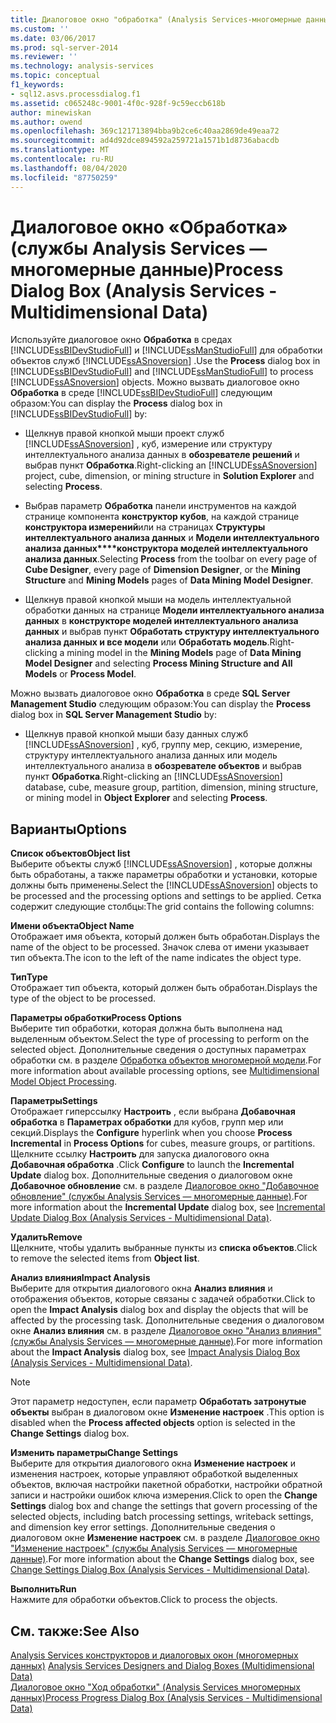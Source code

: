```yaml
---
title: Диалоговое окно "обработка" (Analysis Services-многомерные данные) | Документация Майкрософт
ms.custom: ''
ms.date: 03/06/2017
ms.prod: sql-server-2014
ms.reviewer: ''
ms.technology: analysis-services
ms.topic: conceptual
f1_keywords:
- sql12.asvs.processdialog.f1
ms.assetid: c065248c-9001-4f0c-928f-9c59eccb618b
author: minewiskan
ms.author: owend
ms.openlocfilehash: 369c121713894bba9b2ce6c40aa2869de49eaa72
ms.sourcegitcommit: ad4d92dce894592a259721a1571b1d8736abacdb
ms.translationtype: MT
ms.contentlocale: ru-RU
ms.lasthandoff: 08/04/2020
ms.locfileid: "87750259"
---
```

# <a name="process-dialog-box-analysis-services---multidimensional-data"></a><span data-ttu-id="76698-102">Диалоговое окно «Обработка» (службы Analysis Services — многомерные данные)</span><span class="sxs-lookup"><span data-stu-id="76698-102">Process Dialog Box (Analysis Services - Multidimensional Data)</span></span>
  <span data-ttu-id="76698-103">Используйте диалоговое окно **Обработка** в средах [!INCLUDE[ssBIDevStudioFull](../includes/ssbidevstudiofull-md.md)] и [!INCLUDE[ssManStudioFull](../includes/ssmanstudiofull-md.md)] для обработки объектов служб [!INCLUDE[ssASnoversion](../includes/ssasnoversion-md.md)] .</span><span class="sxs-lookup"><span data-stu-id="76698-103">Use the **Process** dialog box in [!INCLUDE[ssBIDevStudioFull](../includes/ssbidevstudiofull-md.md)] and [!INCLUDE[ssManStudioFull](../includes/ssmanstudiofull-md.md)] to process [!INCLUDE[ssASnoversion](../includes/ssasnoversion-md.md)] objects.</span></span> <span data-ttu-id="76698-104">Можно вызвать диалоговое окно **Обработка** в среде [!INCLUDE[ssBIDevStudioFull](../includes/ssbidevstudiofull-md.md)] следующим образом:</span><span class="sxs-lookup"><span data-stu-id="76698-104">You can display the **Process** dialog box in [!INCLUDE[ssBIDevStudioFull](../includes/ssbidevstudiofull-md.md)] by:</span></span>  
  
-   <span data-ttu-id="76698-105">Щелкнув правой кнопкой мыши проект служб [!INCLUDE[ssASnoversion](../includes/ssasnoversion-md.md)] , куб, измерение или структуру интеллектуального анализа данных в **обозревателе решений** и выбрав пункт **Обработка**.</span><span class="sxs-lookup"><span data-stu-id="76698-105">Right-clicking an [!INCLUDE[ssASnoversion](../includes/ssasnoversion-md.md)] project, cube, dimension, or mining structure in **Solution Explorer** and selecting **Process**.</span></span>  
  
-   <span data-ttu-id="76698-106">Выбрав параметр **Обработка** панели инструментов на каждой странице компонента **конструктор кубов**, на каждой странице **конструктора измерений**или на страницах **Структуры интеллектуального анализа данных** и **Модели интеллектуального анализа данных\*\*\*\*конструктора моделей интеллектуального анализа данных**.</span><span class="sxs-lookup"><span data-stu-id="76698-106">Selecting **Process** from the toolbar on every page of **Cube Designer**, every page of **Dimension Designer**, or the **Mining Structure** and **Mining Models** pages of **Data Mining Model Designer**.</span></span>  
  
-   <span data-ttu-id="76698-107">Щелкнув правой кнопкой мыши на модель интеллектуальной обработки данных на странице **Модели интеллектуального анализа данных** в **конструкторе моделей интеллектуального анализа данных** и выбрав пункт **Обработать структуру интеллектуального анализа данных и все модели** или **Обработать модель**.</span><span class="sxs-lookup"><span data-stu-id="76698-107">Right-clicking a mining model in the **Mining Models** page of **Data Mining Model Designer** and selecting **Process Mining Structure and All Models** or **Process Model**.</span></span>  
  
 <span data-ttu-id="76698-108">Можно вызвать диалоговое окно **Обработка** в среде **SQL Server Management Studio** следующим образом:</span><span class="sxs-lookup"><span data-stu-id="76698-108">You can display the **Process** dialog box in **SQL Server Management Studio** by:</span></span>  
  
-   <span data-ttu-id="76698-109">Щелкнув правой кнопкой мыши базу данных служб [!INCLUDE[ssASnoversion](../includes/ssasnoversion-md.md)] , куб, группу мер, секцию, измерение, структуру интеллектуального анализа данных или модель интеллектуального анализа в **обозревателе объектов** и выбрав пункт **Обработка**.</span><span class="sxs-lookup"><span data-stu-id="76698-109">Right-clicking an [!INCLUDE[ssASnoversion](../includes/ssasnoversion-md.md)] database, cube, measure group, partition, dimension, mining structure, or mining model in **Object Explorer** and selecting **Process**.</span></span>  
  
## <a name="options"></a><span data-ttu-id="76698-110">Варианты</span><span class="sxs-lookup"><span data-stu-id="76698-110">Options</span></span>  
 <span data-ttu-id="76698-111">**Список объектов**</span><span class="sxs-lookup"><span data-stu-id="76698-111">**Object list**</span></span>  
 <span data-ttu-id="76698-112">Выберите объекты служб [!INCLUDE[ssASnoversion](../includes/ssasnoversion-md.md)] , которые должны быть обработаны, а также параметры обработки и установки, которые должны быть применены.</span><span class="sxs-lookup"><span data-stu-id="76698-112">Select the [!INCLUDE[ssASnoversion](../includes/ssasnoversion-md.md)] objects to be processed and the processing options and settings to be applied.</span></span> <span data-ttu-id="76698-113">Сетка содержит следующие столбцы:</span><span class="sxs-lookup"><span data-stu-id="76698-113">The grid contains the following columns:</span></span>  
  
 <span data-ttu-id="76698-114">**Имени объекта**</span><span class="sxs-lookup"><span data-stu-id="76698-114">**Object Name**</span></span>  
 <span data-ttu-id="76698-115">Отображает имя объекта, который должен быть обработан.</span><span class="sxs-lookup"><span data-stu-id="76698-115">Displays the name of the object to be processed.</span></span> <span data-ttu-id="76698-116">Значок слева от имени указывает тип объекта.</span><span class="sxs-lookup"><span data-stu-id="76698-116">The icon to the left of the name indicates the object type.</span></span>  
  
 <span data-ttu-id="76698-117">**Тип**</span><span class="sxs-lookup"><span data-stu-id="76698-117">**Type**</span></span>  
 <span data-ttu-id="76698-118">Отображает тип объекта, который должен быть обработан.</span><span class="sxs-lookup"><span data-stu-id="76698-118">Displays the type of the object to be processed.</span></span>  
  
 <span data-ttu-id="76698-119">**Параметры обработки**</span><span class="sxs-lookup"><span data-stu-id="76698-119">**Process Options**</span></span>  
 <span data-ttu-id="76698-120">Выберите тип обработки, которая должна быть выполнена над выделенным объектом.</span><span class="sxs-lookup"><span data-stu-id="76698-120">Select the type of processing to perform on the selected object.</span></span> <span data-ttu-id="76698-121">Дополнительные сведения о доступных параметрах обработки см. в разделе [Обработка объектов многомерной модели](multidimensional-models/processing-a-multidimensional-model-analysis-services.md).</span><span class="sxs-lookup"><span data-stu-id="76698-121">For more information about available processing options, see [Multidimensional Model Object Processing](multidimensional-models/processing-a-multidimensional-model-analysis-services.md).</span></span>  
  
 <span data-ttu-id="76698-122">**Параметры**</span><span class="sxs-lookup"><span data-stu-id="76698-122">**Settings**</span></span>  
 <span data-ttu-id="76698-123">Отображает гиперссылку **Настроить** , если выбрана **Добавочная обработка** в **Параметрах обработки** для кубов, групп мер или секций.</span><span class="sxs-lookup"><span data-stu-id="76698-123">Displays the **Configure** hyperlink when you choose **Process Incremental** in **Process Options** for cubes, measure groups, or partitions.</span></span> <span data-ttu-id="76698-124">Щелкните ссылку **Настроить** для запуска диалогового окна **Добавочная обработка** .</span><span class="sxs-lookup"><span data-stu-id="76698-124">Click **Configure** to launch the **Incremental Update** dialog box.</span></span> <span data-ttu-id="76698-125">Дополнительные сведения о диалоговом окне **Добавочное обновление** см. в разделе [Диалоговое окно "Добавочное обновление" (службы Analysis Services — многомерные данные)](incremental-update-dialog-box-analysis-services-multidimensional-data.md).</span><span class="sxs-lookup"><span data-stu-id="76698-125">For more information about the **Incremental Update** dialog box, see [Incremental Update Dialog Box &#40;Analysis Services - Multidimensional Data&#41;](incremental-update-dialog-box-analysis-services-multidimensional-data.md).</span></span>  
  
 <span data-ttu-id="76698-126">**Удалить**</span><span class="sxs-lookup"><span data-stu-id="76698-126">**Remove**</span></span>  
 <span data-ttu-id="76698-127">Щелкните, чтобы удалить выбранные пункты из **списка объектов**.</span><span class="sxs-lookup"><span data-stu-id="76698-127">Click to remove the selected items from **Object list**.</span></span>  
  
 <span data-ttu-id="76698-128">**Анализ влияния**</span><span class="sxs-lookup"><span data-stu-id="76698-128">**Impact Analysis**</span></span>  
 <span data-ttu-id="76698-129">Выберите для открытия диалогового окна **Анализ влияния** и отображения объектов, которые связаны с задачей обработки.</span><span class="sxs-lookup"><span data-stu-id="76698-129">Click to open the **Impact Analysis** dialog box and display the objects that will be affected by the processing task.</span></span> <span data-ttu-id="76698-130">Дополнительные сведения о диалоговом окне **Анализ влияния** см. в разделе [Диалоговое окно "Анализ влияния" (службы Analysis Services — многомерные данные)](impact-analysis-dialog-box-analysis-services-multidimensional-data.md).</span><span class="sxs-lookup"><span data-stu-id="76698-130">For more information about the **Impact Analysis** dialog box, see [Impact Analysis Dialog Box &#40;Analysis Services - Multidimensional Data&#41;](impact-analysis-dialog-box-analysis-services-multidimensional-data.md).</span></span>  
  
> [!NOTE]  
>  <span data-ttu-id="76698-131">Этот параметр недоступен, если параметр **Обработать затронутые объекты** выбран в диалоговом окне **Изменение настроек** .</span><span class="sxs-lookup"><span data-stu-id="76698-131">This option is disabled when the **Process affected objects** option is selected in the **Change Settings** dialog box.</span></span>  
  
 <span data-ttu-id="76698-132">**Изменить параметры**</span><span class="sxs-lookup"><span data-stu-id="76698-132">**Change Settings**</span></span>  
 <span data-ttu-id="76698-133">Выберите для открытия диалогового окна **Изменение настроек** и изменения настроек, которые управляют обработкой выделенных объектов, включая настройки пакетной обработки, настройки обратной записи и настройки ошибок ключа измерения.</span><span class="sxs-lookup"><span data-stu-id="76698-133">Click to open the **Change Settings** dialog box and change the settings that govern processing of the selected objects, including batch processing settings, writeback settings, and dimension key error settings.</span></span> <span data-ttu-id="76698-134">Дополнительные сведения о диалоговом окне **Изменение настроек** см. в разделе [Диалоговое окно "Изменение настроек" (службы Analysis Services — многомерные данные)](change-settings-dialog-box-analysis-services-multidimensional-data.md).</span><span class="sxs-lookup"><span data-stu-id="76698-134">For more information about the **Change Settings** dialog box, see [Change Settings Dialog Box &#40;Analysis Services - Multidimensional Data&#41;](change-settings-dialog-box-analysis-services-multidimensional-data.md).</span></span>  
  
 <span data-ttu-id="76698-135">**Выполнить**</span><span class="sxs-lookup"><span data-stu-id="76698-135">**Run**</span></span>  
 <span data-ttu-id="76698-136">Нажмите для обработки объектов.</span><span class="sxs-lookup"><span data-stu-id="76698-136">Click to process the objects.</span></span>  
  
## <a name="see-also"></a><span data-ttu-id="76698-137">См. также:</span><span class="sxs-lookup"><span data-stu-id="76698-137">See Also</span></span>  
 <span data-ttu-id="76698-138">[Analysis Services конструкторов и диалоговых окон &#40;многомерных данных&#41;](analysis-services-designers-and-dialog-boxes-multidimensional-data.md) </span><span class="sxs-lookup"><span data-stu-id="76698-138">[Analysis Services Designers and Dialog Boxes &#40;Multidimensional Data&#41;](analysis-services-designers-and-dialog-boxes-multidimensional-data.md) </span></span>  
 [<span data-ttu-id="76698-139">Диалоговое окно "Ход обработки" &#40;Analysis Services многомерных данных&#41;</span><span class="sxs-lookup"><span data-stu-id="76698-139">Process Progress Dialog Box &#40;Analysis Services - Multidimensional Data&#41;</span></span>](process-progress-dialog-box-analysis-services-multidimensional-data.md)  
  
  
